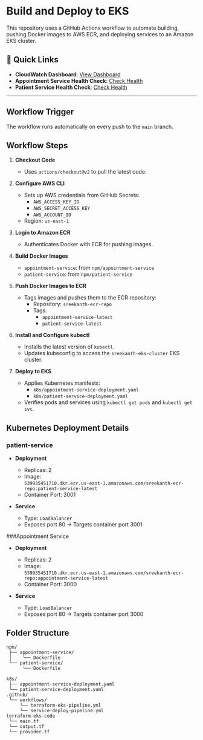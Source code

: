 # Build and Deploy to EKS

This repository uses a GitHub Actions workflow to automate building, pushing Docker images to AWS ECR, and deploying services to an Amazon EKS cluster.

## 📌 Quick Links

- **CloudWatch Dashboard**: [View Dashboard](https://us-east-1.console.aws.amazon.com/cloudwatch/home?region=us-east-1#dashboards/dashboard/Sreekanth_Reddy_EKS_Cluster_dashboard?start=PT1H&end=null)
- **Appointment Service Health Check**: [Check Health](http://a30e5f86326f2434792c962dc1d20aeb-293716483.us-east-1.elb.amazonaws.com/health)
- **Patient Service Health Check**: [Check Health](http://a2487b88e8e914f459e00eab8074262d-1988869648.us-east-1.elb.amazonaws.com/health)

---

## Workflow Trigger

The workflow runs automatically on every push to the `main` branch.

## Workflow Steps

1. **Checkout Code**  
   - Uses `actions/checkout@v2` to pull the latest code.

2. **Configure AWS CLI**  
   - Sets up AWS credentials from GitHub Secrets:
     - `AWS_ACCESS_KEY_ID`
     - `AWS_SECRET_ACCESS_KEY`
     - `AWS_ACCOUNT_ID`
   - Region: `us-east-1`

3. **Login to Amazon ECR**  
   - Authenticates Docker with ECR for pushing images.

4. **Build Docker Images**
   - `appointment-service`: from `npm/appointment-service`
   - `patient-service`: from `npm/patient-service`

5. **Push Docker Images to ECR**
   - Tags images and pushes them to the ECR repository:
     - Repository: `sreekanth-ecr-repo`
     - Tags:
       - `appointment-service-latest`
       - `patient-service-latest`

6. **Install and Configure kubectl**
   - Installs the latest version of `kubectl`.
   - Updates kubeconfig to access the `sreekanth-eks-cluster` EKS cluster.

7. **Deploy to EKS**
   - Applies Kubernetes manifests:
     - `k8s/appointment-service-deployment.yaml`
     - `k8s/patient-service-deployment.yaml`
   - Verifies pods and services using `kubectl get pods` and `kubectl get svc`.

## Kubernetes Deployment Details

### patient-service

- **Deployment**
  - Replicas: 2
  - Image:  
    `539935451710.dkr.ecr.us-east-1.amazonaws.com/sreekanth-ecr-repo:patient-service-latest`
  - Container Port: 3001

- **Service**
  - Type: `LoadBalancer`
  - Exposes port 80 → Targets container port 3001
    
###Appointment Service

- **Deployment**
  - Replicas: 2
  - Image:  
    `539935451710.dkr.ecr.us-east-1.amazonaws.com/sreekanth-ecr-repo:appointment-service-latest`
  - Container Port: 3000

- **Service**
  - Type: `LoadBalancer`
  - Exposes port 80 → Targets container port 3000

## Folder Structure

```plaintext
npm/
 ├── appointment-service/
 │    └── Dockerfile
 └── patient-service/
      └── Dockerfile

k8s/
 ├── appointment-service-deployment.yaml
 └── patient-service-deployment.yaml
.github/
 └── workflows/
     └── terraform-eks-pipeline.yml
     └── service-deploy-pipeline.yml
terraform-eks-code
 └── main.tf
 └── output.tf
 └── provider.tf

